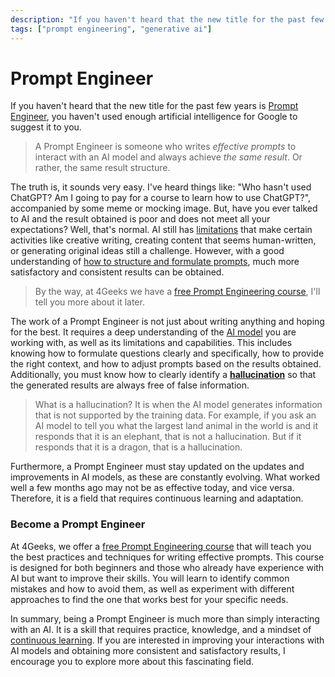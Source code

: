 ```yaml
--- 
description: "If you haven't heard that the new title for the past few years is 'Prompt Engineer', you haven't used enough artificial intelligence for Google to suggest it to you." 
tags: ["prompt engineering", "generative ai"] 
--- 
```


# Prompt Engineer

If you haven't heard that the new title for the past few years is [Prompt Engineer](https://en.wikipedia.org/wiki/Prompt_engineering), you haven't used enough artificial intelligence for Google to suggest it to you.

> A Prompt Engineer is someone who writes *effective prompts* to interact with an AI model and always achieve *the same result*. Or rather, the same result structure.

The truth is, it sounds very easy. I've heard things like: "Who hasn't used ChatGPT? Am I going to pay for a course to learn how to use ChatGPT?", accompanied by some meme or mocking image. But, have you ever talked to AI and the result obtained is poor and does not meet all your expectations? Well, that's normal. AI still has [limitations](https://www.simplilearn.com/advantages-and-disadvantages-of-artificial-intelligence-article#:~:text=The%20drawbacks%20of%20AI%20include,human%2Dlike%20creativity%20and%20empathy.) that make certain activities like creative writing, creating content that seems human-written, or generating original ideas still a challenge. However, with a good understanding of [how to structure and formulate prompts](https://4geeks.com/en/lesson/prompt-engineering-for-beginners), much more satisfactory and consistent results can be obtained.

> By the way, at 4Geeks we have a [free Prompt Engineering course](https://4geeks.com/interactive-exercise/prompt-engineering-exercise-course), I'll tell you more about it later.

The work of a Prompt Engineer is not just about writing anything and hoping for the best. It requires a deep understanding of the [AI model](https://www.ibm.com/topics/ai-model) you are working with, as well as its limitations and capabilities. This includes knowing how to formulate questions clearly and specifically, how to provide the right context, and how to adjust prompts based on the results obtained. Additionally, you must know how to clearly identify a **[hallucination](https://www.ibm.com/topics/ai-hallucinations)** so that the generated results are always free of false information.

> What is a hallucination? It is when the AI model generates information that is not supported by the training data. For example, if you ask an AI model to tell you what the largest land animal in the world is and it responds that it is an elephant, that is not a hallucination. But if it responds that it is a dragon, that is a hallucination.

Furthermore, a Prompt Engineer must stay updated on the updates and improvements in AI models, as these are constantly evolving. What worked well a few months ago may not be as effective today, and vice versa. Therefore, it is a field that requires continuous learning and adaptation.

### Become a **Prompt Engineer**

At 4Geeks, we offer a [free Prompt Engineering course](https://4geeks.com/interactive-exercise/prompt-engineering-exercise-course) that will teach you the best practices and techniques for writing effective prompts. This course is designed for both beginners and those who already have experience with AI but want to improve their skills. You will learn to identify common mistakes and how to avoid them, as well as experiment with different approaches to find the one that works best for your specific needs.

In summary, being a Prompt Engineer is much more than simply interacting with an AI. It is a skill that requires practice, knowledge, and a mindset of [continuous learning](https://www.techtarget.com/whatis/definition/continuous-learning). If you are interested in improving your interactions with AI models and obtaining more consistent and satisfactory results, I encourage you to explore more about this fascinating field.